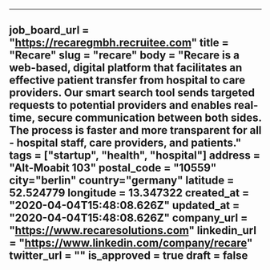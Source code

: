 ---
job_board_url = "https://recaregmbh.recruitee.com"
title = "Recare"
slug = "recare"
body = "Recare is a web-based, digital platform that facilitates an effective patient transfer from hospital to care providers. Our smart search tool sends targeted requests to potential providers and enables real-time, secure communication between both sides. The process is faster and more transparent for all - hospital staff, care providers, and patients."
tags = ["startup", "health", "hospital"]
address = "Alt-Moabit 103"
postal_code = "10559"
city="berlin"
country="germany"
latitude = 52.524779
longitude = 13.347322
created_at = "2020-04-04T15:48:08.626Z"
updated_at = "2020-04-04T15:48:08.626Z"
company_url = "https://www.recaresolutions.com"
linkedin_url = "https://www.linkedin.com/company/recare"
twitter_url = ""
is_approved = true
draft = false
---